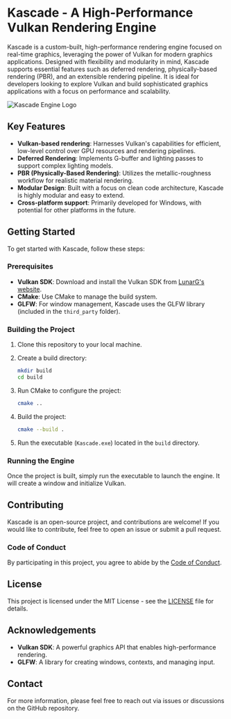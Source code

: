 # Kascade - A High-Performance Vulkan Rendering Engine

Kascade is a custom-built, high-performance rendering engine focused on real-time graphics, leveraging the power of Vulkan for modern graphics applications. Designed with flexibility and modularity in mind, Kascade supports essential features such as deferred rendering, physically-based rendering (PBR), and an extensible rendering pipeline. It is ideal for developers looking to explore Vulkan and build sophisticated graphics applications with a focus on performance and scalability.

![Kascade Engine Logo](assets/kascade_logo.png)

## Key Features

- **Vulkan-based rendering**: Harnesses Vulkan's capabilities for efficient, low-level control over GPU resources and rendering pipelines.
- **Deferred Rendering**: Implements G-buffer and lighting passes to support complex lighting models.
- **PBR (Physically-Based Rendering)**: Utilizes the metallic-roughness workflow for realistic material rendering.
- **Modular Design**: Built with a focus on clean code architecture, Kascade is highly modular and easy to extend.
- **Cross-platform support**: Primarily developed for Windows, with potential for other platforms in the future.

## Getting Started

To get started with Kascade, follow these steps:

### Prerequisites

- **Vulkan SDK**: Download and install the Vulkan SDK from [LunarG's website](https://vulkan.lunarg.com/sdk/home).
- **CMake**: Use CMake to manage the build system.
- **GLFW**: For window management, Kascade uses the GLFW library (included in the `third_party` folder).

### Building the Project

1. Clone this repository to your local machine.
2. Create a build directory:

    ```bash
    mkdir build
    cd build
    ```

3. Run CMake to configure the project:

    ```bash
    cmake ..
    ```

4. Build the project:

    ```bash
    cmake --build .
    ```

5. Run the executable (`Kascade.exe`) located in the `build` directory.

### Running the Engine

Once the project is built, simply run the executable to launch the engine. It will create a window and initialize Vulkan.

## Contributing

Kascade is an open-source project, and contributions are welcome! If you would like to contribute, feel free to open an issue or submit a pull request.

### Code of Conduct

By participating in this project, you agree to abide by the [Code of Conduct](CODE_OF_CONDUCT.md).

## License

This project is licensed under the MIT License - see the [LICENSE](LICENSE) file for details.

## Acknowledgements

- **Vulkan SDK**: A powerful graphics API that enables high-performance rendering.
- **GLFW**: A library for creating windows, contexts, and managing input.

## Contact

For more information, please feel free to reach out via issues or discussions on the GitHub repository.
